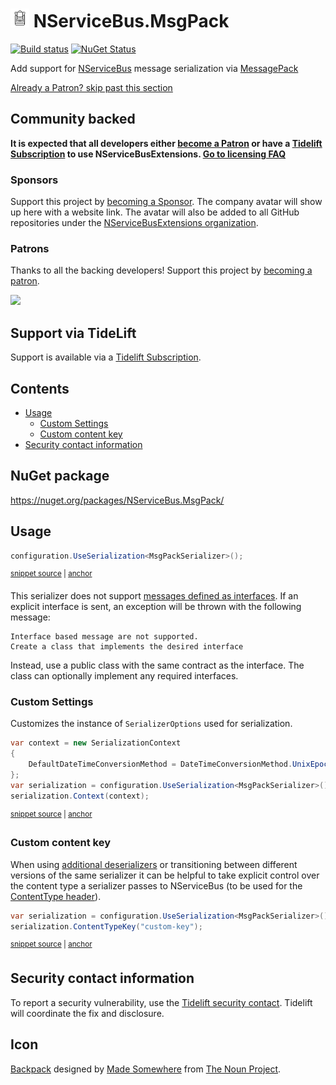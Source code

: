 <!--
GENERATED FILE - DO NOT EDIT
This file was generated by [MarkdownSnippets](https://github.com/SimonCropp/MarkdownSnippets).
Source File: /readme.source.md
To change this file edit the source file and then run MarkdownSnippets.
-->

# <img src="/src/icon.png" height="30px"> NServiceBus.MsgPack

[![Build status](https://ci.appveyor.com/api/projects/status/kw7arku40y7ub2ld/branch/master?svg=true)](https://ci.appveyor.com/project/SimonCropp/nservicebus-msgpack)
[![NuGet Status](https://img.shields.io/nuget/v/NServiceBus.MsgPack.svg)](https://www.nuget.org/packages/NServiceBus.MsgPack/)

Add support for [NServiceBus](https://docs.particular.net/nservicebus/) message serialization via [MessagePack](https://github.com/msgpack/msgpack-cli)


<!--- StartOpenCollectiveBackers -->

[Already a Patron? skip past this section](#endofbacking)


## Community backed

**It is expected that all developers either [become a Patron](https://opencollective.com/nservicebusextensions/contribute/patron-6976) or have a [Tidelift Subscription](#support-via-tidelift) to use NServiceBusExtensions. [Go to licensing FAQ](https://github.com/NServiceBusExtensions/Home/#licensingpatron-faq)**


### Sponsors

Support this project by [becoming a Sponsor](https://opencollective.com/nservicebusextensions/contribute/sponsor-6972). The company avatar will show up here with a website link. The avatar will also be added to all GitHub repositories under the [NServiceBusExtensions organization](https://github.com/NServiceBusExtensions).


### Patrons

Thanks to all the backing developers! Support this project by [becoming a patron](https://opencollective.com/nservicebusextensions/contribute/patron-6976).

<img src="https://opencollective.com/nservicebusextensions/tiers/patron.svg?width=890&avatarHeight=60&button=false">

<a href="#" id="endofbacking"></a>

<!--- EndOpenCollectiveBackers -->


## Support via TideLift

Support is available via a [Tidelift Subscription](https://tidelift.com/subscription/pkg/nuget-nservicebus.msgpack?utm_source=nuget-nservicebus.msgpack&utm_medium=referral&utm_campaign=enterprise).


<!-- toc -->
## Contents

  * [Usage](#usage)
    * [Custom Settings](#custom-settings)
    * [Custom content key](#custom-content-key)
  * [Security contact information](#security-contact-information)<!-- endtoc -->


## NuGet package

https://nuget.org/packages/NServiceBus.MsgPack/


## Usage

<!-- snippet: MsgPackSerialization -->
<a id='snippet-msgpackserialization'/></a>
```cs
configuration.UseSerialization<MsgPackSerializer>();
```
<sup><a href='/src/Tests/Snippets/Usage.cs#L9-L13' title='File snippet `msgpackserialization` was extracted from'>snippet source</a> | <a href='#snippet-msgpackserialization' title='Navigate to start of snippet `msgpackserialization`'>anchor</a></sup>
<!-- endsnippet -->

This serializer does not support [messages defined as interfaces](https://docs.particular.net/nservicebus/messaging/messages-as-interfaces). If an explicit interface is sent, an exception will be thrown with the following message:

```
Interface based message are not supported.
Create a class that implements the desired interface
```

Instead, use a public class with the same contract as the interface. The class can optionally implement any required interfaces.


### Custom Settings

Customizes the instance of `SerializerOptions` used for serialization.

<!-- snippet: MsgPackCustomSettings -->
<a id='snippet-msgpackcustomsettings'/></a>
```cs
var context = new SerializationContext
{
    DefaultDateTimeConversionMethod = DateTimeConversionMethod.UnixEpoc
};
var serialization = configuration.UseSerialization<MsgPackSerializer>();
serialization.Context(context);
```
<sup><a href='/src/Tests/Snippets/Usage.cs#L18-L27' title='File snippet `msgpackcustomsettings` was extracted from'>snippet source</a> | <a href='#snippet-msgpackcustomsettings' title='Navigate to start of snippet `msgpackcustomsettings`'>anchor</a></sup>
<!-- endsnippet -->


### Custom content key

When using [additional deserializers](https://docs.particular.net/nservicebus/serialization/#specifying-additional-deserializers) or transitioning between different versions of the same serializer it can be helpful to take explicit control over the content type a serializer passes to NServiceBus (to be used for the [ContentType header](https://docs.particular.net/nservicebus/messaging/headers#serialization-headers-nservicebus-contenttype)).

<!-- snippet: MsgPackContentTypeKey -->
<a id='snippet-msgpackcontenttypekey'/></a>
```cs
var serialization = configuration.UseSerialization<MsgPackSerializer>();
serialization.ContentTypeKey("custom-key");
```
<sup><a href='/src/Tests/Snippets/Usage.cs#L32-L37' title='File snippet `msgpackcontenttypekey` was extracted from'>snippet source</a> | <a href='#snippet-msgpackcontenttypekey' title='Navigate to start of snippet `msgpackcontenttypekey`'>anchor</a></sup>
<!-- endsnippet -->


## Security contact information

To report a security vulnerability, use the [Tidelift security contact](https://tidelift.com/security). Tidelift will coordinate the fix and disclosure.


## Icon

[Backpack](https://thenounproject.com/term/backpack/763062/) designed by [Made Somewhere](https://thenounproject.com/made.somewhere/) from [The Noun Project](https://thenounproject.com).
